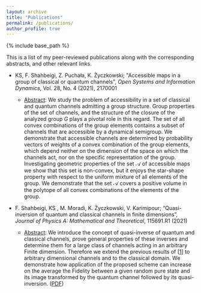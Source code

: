 ```yaml
---
layout: archive
title: "Publications"
permalink: /publications/
author_profile: true
---
```


{% include base_path %}

This is a list of my peer-reviewed publications along with the corresponding abstracts, and other relevant links.

* KS, F. Shahbeigi, Z. Puchała, K. Życzkowski; "Accessible maps in a group of classical or quantum channels", *Open Systems and Information Dynamics*, Vol. 28, No. 4 (2021), 2170001
  * [Abstract](https://arxiv.org/abs/2201.12524): We study the problem of accessibility in a set of classical and quantum channels admitting a group structure. Group properties of the set of channels, and the structure of the closure of the analyzed group $G$ plays a pivotal role in this regard. The set of all convex combinations of the group elements contains a subset of channels that are accessible by a dynamical semigroup. We demonstrate that accessible channels are determined by probability vectors of weights of a convex combination of the group elements, which depend neither on the dimension of the space on which the channels act, nor on the specific representation of the group. Investigating geometric properties of the set $\mathcal{A}$ of accessible maps we show that this set is non-convex, but it enjoys the star-shape property with respect to the uniform mixture of all elements of the group. We demonstrate that the set $\mathcal{A}$ covers a positive volume in the polytope of all convex combinations of the elements of the group.

* F. Shahbeigi, KS , M. Moradi, K. Życzkowski, V. Karimipour; “Quasi-inversion of quantum and classical channels in finite dimensions”, *Journal of Physics A: Mathematical and Theoretical*, 115691.R1 (2021)
  * [Abstract](https://arxiv.org/abs/2104.06062): We introduce the concept of quasi-inverse of quantum and classical channels, prove general properties of these inverses and determine them for a large class of channels acting in an arbitrary Finite dimension. Therefore we extend the previous results of [[1](https://arxiv.org/abs/1909.06118)] to arbitrary dimensional channels and to the classical domain. We demonstrate how application of the proposed scheme can increase on the average the Fidelity between a given random pure state and its image transformed by the quantum channel followed by its quasi-inversion. ([PDF](https://arxiv.org/pdf/2104.06062.pdf))
